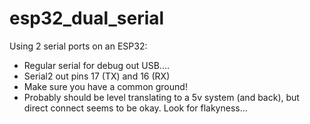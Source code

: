 # esp32_dual_serial
Using 2 serial ports on an ESP32:
* Regular serial for debug out USB....
* Serial2 out pins 17 (TX) and 16 (RX)
* Make sure you have a common ground!
* Probably should be level translating to a 5v system (and back), but direct connect seems to be okay.  Look for flakyness...
